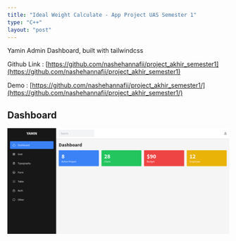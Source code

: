 ```yaml
---
title: "Ideal Weight Calculate - App Project UAS Semester 1"
type: "C++"
layout: "post"
---
```


Yamin Admin Dashboard, built with tailwindcss

Github Link : [https://github.com/nashehannafii/project_akhir_semester1](https://github.com/nashehannafii/project_akhir_semester1)

Demo : [https://github.com/nashehannafii/project_akhir_semester1/](https://github.com/nashehannafii/project_akhir_semester1/)

## Dashboard

![Dashboard](/assets/projects/yamin/dashboard.png)
